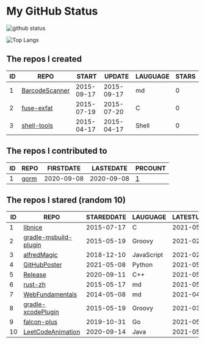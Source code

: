 # My GitHub Status

<img src="https://github-readme-stats-1.yihong0618.vercel.app/api?username=egenchen&show_icons=true&&&hide_title=true&count_private=true" alt="github status" />

![Top Langs](https://github-readme-stats-1.yihong0618.vercel.app/api/top-langs/?username=egenchen&layout=compact)

<!--START_SECTION:my_github-->
## The repos I created
| ID |                             REPO                             |   START    |   UPDATE   | LAUGUAGE | STARS |
|----|--------------------------------------------------------------|------------|------------|----------|-------|
|  1 | [BarcodeScanner](https://github.com/egenchen/BarcodeScanner) | 2015-09-17 | 2015-09-17 | md       |     0 |
|  2 | [fuse-exfat](https://github.com/egenchen/fuse-exfat)         | 2015-07-19 | 2015-07-20 | C        |     0 |
|  3 | [shell-tools](https://github.com/egenchen/shell-tools)       | 2015-04-17 | 2015-04-17 | Shell    |     0 |

## The repos I contributed to
| ID |                  REPO                   | FIRSTDATE  | LASTEDATE  |                                PRCOUNT                                 |
|----|-----------------------------------------|------------|------------|------------------------------------------------------------------------|
|  1 | [gorm](https://github.com/go-gorm/gorm) | 2020-09-08 | 2020-09-08 | [1](https://github.com/go-gorm/gorm/pulls?q=is%3Apr+author%3Aegenchen) |

## The repos I stared (random 10)
| ID |                                   REPO                                    | STAREDDATE |  LAUGUAGE  | LATESTUPDATE |
|----|---------------------------------------------------------------------------|------------|------------|--------------|
|  1 | [libnice](https://github.com/libnice/libnice)                             | 2015-07-17 | C          | 2021-05-13   |
|  2 | [gradle-msbuild-plugin](https://github.com/Itiviti/gradle-msbuild-plugin) | 2015-05-19 | Groovy     | 2021-02-20   |
|  3 | [alfredMagic](https://github.com/CoderMageFox/alfredMagic)                | 2018-12-10 | JavaScript | 2021-02-16   |
|  4 | [GitHubPoster](https://github.com/yihong0618/GitHubPoster)                | 2021-05-08 | Python     | 2021-05-18   |
|  5 | [Release](https://github.com/vczh-libraries/Release)                      | 2020-09-11 | C++        | 2021-05-15   |
|  6 | [rust-zh](https://github.com/rustcc/rust-zh)                              | 2015-05-17 | md         | 2021-05-13   |
|  7 | [WebFundamentals](https://github.com/flynngao/WebFundamentals)            | 2014-05-08 | md         | 2021-04-05   |
|  8 | [gradle-xcodePlugin](https://github.com/openbakery/gradle-xcodePlugin)    | 2015-05-19 | Groovy     | 2021-03-08   |
|  9 | [falcon-plus](https://github.com/open-falcon/falcon-plus)                 | 2019-10-31 | Go         | 2021-05-17   |
| 10 | [LeetCodeAnimation](https://github.com/MisterBooo/LeetCodeAnimation)      | 2020-09-14 | Java       | 2021-05-17   |

<!--END_SECTION:my_github-->
